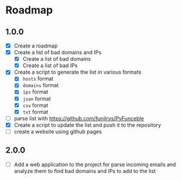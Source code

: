 # Roadmap

## 1.0.0

- [x] Create a roadmap
- [x] Create a list of bad domains and IPs
  - [x] Create a list of bad domains
  - [x] Create a list of bad IPs
- [x] Create a script to generate the list in various formats
  - [x] `hosts` format
  - [x] `domains` format
  - [x] `ips` format
  - [x] `json` format
  - [x] `csv` format
  - [x] `txt` format
- [ ] parse list with <https://github.com/funilrys/PyFunceble>
- [x] Create a script to update the list and push it to the repository
- [ ] create a website using github pages

## 2.0.0

- [ ] Add a web application to the project for parse incoming emails and analyze them to find bad domains and IPs to add to the list
